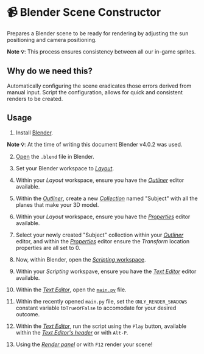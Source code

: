 # 📹 Blender Scene Constructor

Prepares a Blender scene to be ready for rendering by adjusting the sun positioning and camera positioning.

**Note 💡**: This process ensures consistency between all our in-game sprites.

## Why do we need this?

Automatically configuring the scene eradicates those errors derived from manual input. Script the configuration, allows for quick and consistent renders to be created.

## Usage

1. Install [Blender](https://www.blender.org/download/).

**Note 💡**: At the time of writing this document Blender v4.0.2 was used.

2. [Open](https://docs.blender.org/manual/en/latest/files/blend/open_save.html) the `.blend` file in Blender.

3. Set your Blender workspace to [_Layout_](https://docs.blender.org/manual/en/latest/interface/window_system/workspaces.html).

4. Within your _Layout_ workspace, ensure you have the [_Outliner_](https://docs.blender.org/manual/en/latest/editors/outliner/introduction.html) editor available.

5. Within the [_Outliner_](https://docs.blender.org/manual/en/latest/editors/outliner/introduction.html), create a new [_Collection_](https://docs.blender.org/manual/en/latest/scene_layout/collections/collections.html) named "Subject" with all the planes that make your 3D model.

6. Within your _Layout_ workspace, ensure you have the [_Properties_](https://docs.blender.org/manual/en/latest/editors/properties_editor.html) editor available.

7. Select your newly created "Subject" collection within your [_Outliner_](https://docs.blender.org/manual/en/latest/editors/outliner/introduction.html) editor, and within the [_Properties_](https://docs.blender.org/manual/en/latest/editors/properties_editor.html) editor ensure the _Transform_ location properties are all set to 0.

8. Now, within Blender, open the [_Scripting_ workspace](https://docs.blender.org/manual/en/latest/interface/window_system/workspaces.html).

9. Within your _Scripting_ workspave, ensure you have the [_Text Editor_](https://docs.blender.org/manual/en/latest/editors/text_editor.html) editor available.

10. Within the [_Text Editor_](https://docs.blender.org/manual/en/latest/editors/text_editor.html), open the [`main.py`](main.py) file.

11. Within the recently opened `main.py` file, set the `ONLY_RENDER_SHADOWS` constant variable to`True`or`False` to accomodate for your desired outcome.

12. Within the [_Text Editor_](https://docs.blender.org/manual/en/latest/editors/text_editor.html), run the script using the `Play` button, available within the [_Text Editor's header_](https://docs.blender.org/manual/en/latest/editors/text_editor.html#header) or with `Alt-P`.

13. Using the [_Render panel_](https://docs.blender.org/manual/en/2.79/render/output/render_panel.html) or with `F12` render your scene!
